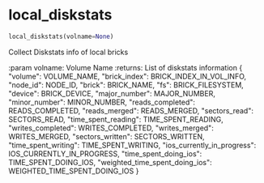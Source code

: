 
# local_diskstats
```python
local_diskstats(volname=None)
```

Collect Diskstats info of local bricks

:param volname: Volume Name
:returns: List of diskstats information
    {
        "volume": VOLUME_NAME,
        "brick_index": BRICK_INDEX_IN_VOL_INFO,
        "node_id": NODE_ID,
        "brick": BRICK_NAME,
        "fs": BRICK_FILESYSTEM,
        "device": BRICK_DEVICE,
        "major_number": MAJOR_NUMBER,
        "minor_number": MINOR_NUMBER,
        "reads_completed": READS_COMPLETED,
        "reads_merged": READS_MERGED,
        "sectors_read": SECTORS_READ,
        "time_spent_reading": TIME_SPENT_READING,
        "writes_completed": WRITES_COMPLETED,
        "writes_merged": WRITES_MERGED,
        "sectors_written": SECTORS_WRITTEN,
        "time_spent_writing": TIME_SPENT_WRITING,
        "ios_currently_in_progress": IOS_CURRENTLY_IN_PROGRESS,
        "time_spent_doing_ios": TIME_SPENT_DOING_IOS,
        "weighted_time_spent_doing_ios": WEIGHTED_TIME_SPENT_DOING_IOS
    }

